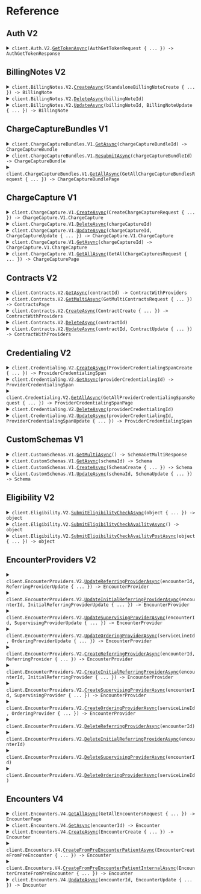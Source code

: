 # Reference
## Auth V2
<details><summary><code>client.Auth.V2.<a href="/src/Candid.Net/Auth/V2/V2Client.cs">GetTokenAsync</a>(AuthGetTokenRequest { ... }) -> AuthGetTokenResponse</code></summary>
<dl>
<dd>

#### 📝 Description

<dl>
<dd>

<dl>
<dd>

<Callout intent="info">
Candid Health SDKs automatically handle authentication workflows after configuring them with the `client_id` and
`client_secret`.
</Callout>

Candid Health utilizes the [OAuth 2.0 bearer token authentication scheme](https://developer.mozilla.org/en-US/docs/Web/HTTP/Authentication) in our auth flow. You obtain the bearer token for all
subsequent API requests via the `/auth/token` endpoint defined below, which requires you to provide your `client_id` and `client_secret`. Your `client_id` and `client_secret` can be [generated](https://support.joincandidhealth.com/hc/en-us/articles/23065219476244--Generating-Candid-API-Keys) from the "Users & Credentials" tab by your org admin.

The bearer token is a signed [JWT](https://jwt.io/). The public key for the JWT can be found [here](https://candidhealth.auth0.com/pem) for any verification workflows.

The bearer token should be provided in the `Authorization` header for all subsequent API calls.

<Callout intent="warning">
The bearer token expires 5 hours after it has been created. After it has expired, the client will receive an "HTTP 401
Unauthorized" error, at which point the client should generate a new token. It is important that tokens be reused between
requests; if the client attempts to generate a token too often, it will be rate-limited and will receive an `HTTP 429 Too Many Requests` error.
</Callout>
</dd>
</dl>
</dd>
</dl>

#### 🔌 Usage

<dl>
<dd>

<dl>
<dd>

```csharp
await client.Auth.V2.GetTokenAsync(
    new AuthGetTokenRequest { ClientId = "YOUR_CLIENT_ID", ClientSecret = "YOUR_CLIENT_SECRET" }
);
```
</dd>
</dl>
</dd>
</dl>

#### ⚙️ Parameters

<dl>
<dd>

<dl>
<dd>

**request:** `AuthGetTokenRequest` 
    
</dd>
</dl>
</dd>
</dl>


</dd>
</dl>
</details>

## BillingNotes V2
<details><summary><code>client.BillingNotes.V2.<a href="/src/Candid.Net/BillingNotes/V2/V2Client.cs">CreateAsync</a>(StandaloneBillingNoteCreate { ... }) -> BillingNote</code></summary>
<dl>
<dd>

#### 🔌 Usage

<dl>
<dd>

<dl>
<dd>

```csharp
await client.BillingNotes.V2.CreateAsync(
    new StandaloneBillingNoteCreate
    {
        EncounterId = "d5e9c84f-c2b2-4bf4-b4b0-7ffd7a9ffc32",
        Text = "string",
    }
);
```
</dd>
</dl>
</dd>
</dl>

#### ⚙️ Parameters

<dl>
<dd>

<dl>
<dd>

**request:** `StandaloneBillingNoteCreate` 
    
</dd>
</dl>
</dd>
</dl>


</dd>
</dl>
</details>

<details><summary><code>client.BillingNotes.V2.<a href="/src/Candid.Net/BillingNotes/V2/V2Client.cs">DeleteAsync</a>(billingNoteId)</code></summary>
<dl>
<dd>

#### 🔌 Usage

<dl>
<dd>

<dl>
<dd>

```csharp
await client.BillingNotes.V2.DeleteAsync("d5e9c84f-c2b2-4bf4-b4b0-7ffd7a9ffc32");
```
</dd>
</dl>
</dd>
</dl>

#### ⚙️ Parameters

<dl>
<dd>

<dl>
<dd>

**billingNoteId:** `string` 
    
</dd>
</dl>
</dd>
</dl>


</dd>
</dl>
</details>

<details><summary><code>client.BillingNotes.V2.<a href="/src/Candid.Net/BillingNotes/V2/V2Client.cs">UpdateAsync</a>(billingNoteId, BillingNoteUpdate { ... }) -> BillingNote</code></summary>
<dl>
<dd>

#### 🔌 Usage

<dl>
<dd>

<dl>
<dd>

```csharp
await client.BillingNotes.V2.UpdateAsync(
    "d5e9c84f-c2b2-4bf4-b4b0-7ffd7a9ffc32",
    new BillingNoteUpdate { Text = "string" }
);
```
</dd>
</dl>
</dd>
</dl>

#### ⚙️ Parameters

<dl>
<dd>

<dl>
<dd>

**billingNoteId:** `string` 
    
</dd>
</dl>

<dl>
<dd>

**request:** `BillingNoteUpdate` 
    
</dd>
</dl>
</dd>
</dl>


</dd>
</dl>
</details>

## ChargeCaptureBundles V1
<details><summary><code>client.ChargeCaptureBundles.V1.<a href="/src/Candid.Net/ChargeCaptureBundles/V1/V1Client.cs">GetAsync</a>(chargeCaptureBundleId) -> ChargeCaptureBundle</code></summary>
<dl>
<dd>

#### 🔌 Usage

<dl>
<dd>

<dl>
<dd>

```csharp
await client.ChargeCaptureBundles.V1.GetAsync("d5e9c84f-c2b2-4bf4-b4b0-7ffd7a9ffc32");
```
</dd>
</dl>
</dd>
</dl>

#### ⚙️ Parameters

<dl>
<dd>

<dl>
<dd>

**chargeCaptureBundleId:** `string` 
    
</dd>
</dl>
</dd>
</dl>


</dd>
</dl>
</details>

<details><summary><code>client.ChargeCaptureBundles.V1.<a href="/src/Candid.Net/ChargeCaptureBundles/V1/V1Client.cs">ResubmitAsync</a>(chargeCaptureBundleId) -> ChargeCaptureBundle</code></summary>
<dl>
<dd>

#### 🔌 Usage

<dl>
<dd>

<dl>
<dd>

```csharp
await client.ChargeCaptureBundles.V1.ResubmitAsync("d5e9c84f-c2b2-4bf4-b4b0-7ffd7a9ffc32");
```
</dd>
</dl>
</dd>
</dl>

#### ⚙️ Parameters

<dl>
<dd>

<dl>
<dd>

**chargeCaptureBundleId:** `string` 
    
</dd>
</dl>
</dd>
</dl>


</dd>
</dl>
</details>

<details><summary><code>client.ChargeCaptureBundles.V1.<a href="/src/Candid.Net/ChargeCaptureBundles/V1/V1Client.cs">GetAllAsync</a>(GetAllChargeCaptureBundlesRequest { ... }) -> ChargeCaptureBundlePage</code></summary>
<dl>
<dd>

#### 🔌 Usage

<dl>
<dd>

<dl>
<dd>

```csharp
await client.ChargeCaptureBundles.V1.GetAllAsync(
    new GetAllChargeCaptureBundlesRequest
    {
        Limit = 1,
        PageToken = "eyJ0b2tlbiI6IjEiLCJwYWdlX3Rva2VuIjoiMiJ9",
        PatientExternalId = "string",
        BundleStatus = ChargeCaptureBundleStatus.InProgress,
        ChargeStatus = ChargeCaptureStatus.Planned,
        ChargeExternalId = "string",
        DateOfService = new DateOnly(2023, 1, 15),
    }
);
```
</dd>
</dl>
</dd>
</dl>

#### ⚙️ Parameters

<dl>
<dd>

<dl>
<dd>

**request:** `GetAllChargeCaptureBundlesRequest` 
    
</dd>
</dl>
</dd>
</dl>


</dd>
</dl>
</details>

## ChargeCapture V1
<details><summary><code>client.ChargeCapture.V1.<a href="/src/Candid.Net/ChargeCapture/V1/V1Client.cs">CreateAsync</a>(CreateChargeCaptureRequest { ... }) -> ChargeCapture.V1.ChargeCapture</code></summary>
<dl>
<dd>

#### 🔌 Usage

<dl>
<dd>

<dl>
<dd>

```csharp
await client.ChargeCapture.V1.CreateAsync(
    new CreateChargeCaptureRequest
    {
        Data = new ChargeCaptureData(),
        ChargeExternalId = "string",
        EhrSourceUrl = "string",
        DateOfService = new DateOnly(2023, 1, 15),
        PatientExternalId = "string",
        Status = ChargeCaptureStatus.Planned,
    }
);
```
</dd>
</dl>
</dd>
</dl>

#### ⚙️ Parameters

<dl>
<dd>

<dl>
<dd>

**request:** `CreateChargeCaptureRequest` 
    
</dd>
</dl>
</dd>
</dl>


</dd>
</dl>
</details>

<details><summary><code>client.ChargeCapture.V1.<a href="/src/Candid.Net/ChargeCapture/V1/V1Client.cs">DeleteAsync</a>(chargeCaptureId)</code></summary>
<dl>
<dd>

#### 🔌 Usage

<dl>
<dd>

<dl>
<dd>

```csharp
await client.ChargeCapture.V1.DeleteAsync("d5e9c84f-c2b2-4bf4-b4b0-7ffd7a9ffc32");
```
</dd>
</dl>
</dd>
</dl>

#### ⚙️ Parameters

<dl>
<dd>

<dl>
<dd>

**chargeCaptureId:** `string` 
    
</dd>
</dl>
</dd>
</dl>


</dd>
</dl>
</details>

<details><summary><code>client.ChargeCapture.V1.<a href="/src/Candid.Net/ChargeCapture/V1/V1Client.cs">UpdateAsync</a>(chargeCaptureId, ChargeCaptureUpdate { ... }) -> ChargeCapture.V1.ChargeCapture</code></summary>
<dl>
<dd>

#### 🔌 Usage

<dl>
<dd>

<dl>
<dd>

```csharp
await client.ChargeCapture.V1.UpdateAsync(
    "d5e9c84f-c2b2-4bf4-b4b0-7ffd7a9ffc32",
    new ChargeCaptureUpdate
    {
        Data = new ChargeCaptureData(),
        ChargeExternalId = "string",
        EhrSourceUrl = "string",
        PatientExternalId = "string",
        Status = ChargeCaptureStatus.Planned,
        DateOfService = new DateOnly(2023, 1, 15),
    }
);
```
</dd>
</dl>
</dd>
</dl>

#### ⚙️ Parameters

<dl>
<dd>

<dl>
<dd>

**chargeCaptureId:** `string` 
    
</dd>
</dl>

<dl>
<dd>

**request:** `ChargeCaptureUpdate` 
    
</dd>
</dl>
</dd>
</dl>


</dd>
</dl>
</details>

<details><summary><code>client.ChargeCapture.V1.<a href="/src/Candid.Net/ChargeCapture/V1/V1Client.cs">GetAsync</a>(chargeCaptureId) -> ChargeCapture.V1.ChargeCapture</code></summary>
<dl>
<dd>

#### 🔌 Usage

<dl>
<dd>

<dl>
<dd>

```csharp
await client.ChargeCapture.V1.GetAsync("d5e9c84f-c2b2-4bf4-b4b0-7ffd7a9ffc32");
```
</dd>
</dl>
</dd>
</dl>

#### ⚙️ Parameters

<dl>
<dd>

<dl>
<dd>

**chargeCaptureId:** `string` 
    
</dd>
</dl>
</dd>
</dl>


</dd>
</dl>
</details>

<details><summary><code>client.ChargeCapture.V1.<a href="/src/Candid.Net/ChargeCapture/V1/V1Client.cs">GetAllAsync</a>(GetAllChargeCapturesRequest { ... }) -> ChargeCapturePage</code></summary>
<dl>
<dd>

#### 🔌 Usage

<dl>
<dd>

<dl>
<dd>

```csharp
await client.ChargeCapture.V1.GetAllAsync(
    new GetAllChargeCapturesRequest
    {
        Limit = 1,
        PageToken = "eyJ0b2tlbiI6IjEiLCJwYWdlX3Rva2VuIjoiMiJ9",
        PatientExternalId = "string",
        Status = ChargeCaptureStatus.Planned,
        ChargeExternalId = "string",
        DateOfService = new DateOnly(2023, 1, 15),
    }
);
```
</dd>
</dl>
</dd>
</dl>

#### ⚙️ Parameters

<dl>
<dd>

<dl>
<dd>

**request:** `GetAllChargeCapturesRequest` 
    
</dd>
</dl>
</dd>
</dl>


</dd>
</dl>
</details>

## Contracts V2
<details><summary><code>client.Contracts.V2.<a href="/src/Candid.Net/Contracts/V2/V2Client.cs">GetAsync</a>(contractId) -> ContractWithProviders</code></summary>
<dl>
<dd>

#### 🔌 Usage

<dl>
<dd>

<dl>
<dd>

```csharp
await client.Contracts.V2.GetAsync("d5e9c84f-c2b2-4bf4-b4b0-7ffd7a9ffc32");
```
</dd>
</dl>
</dd>
</dl>

#### ⚙️ Parameters

<dl>
<dd>

<dl>
<dd>

**contractId:** `string` 
    
</dd>
</dl>
</dd>
</dl>


</dd>
</dl>
</details>

<details><summary><code>client.Contracts.V2.<a href="/src/Candid.Net/Contracts/V2/V2Client.cs">GetMultiAsync</a>(GetMultiContractsRequest { ... }) -> ContractsPage</code></summary>
<dl>
<dd>

#### 🔌 Usage

<dl>
<dd>

<dl>
<dd>

```csharp
await client.Contracts.V2.GetMultiAsync(
    new GetMultiContractsRequest
    {
        PageToken = "eyJ0b2tlbiI6IjEiLCJwYWdlX3Rva2VuIjoiMiJ9",
        Limit = 1,
        ContractingProviderId = "d5e9c84f-c2b2-4bf4-b4b0-7ffd7a9ffc32",
        RenderingProviderIds = ["d5e9c84f-c2b2-4bf4-b4b0-7ffd7a9ffc32"],
        PayerNames = ["string"],
        States = [State.Aa],
        ContractStatus = ContractStatus.Pending,
    }
);
```
</dd>
</dl>
</dd>
</dl>

#### ⚙️ Parameters

<dl>
<dd>

<dl>
<dd>

**request:** `GetMultiContractsRequest` 
    
</dd>
</dl>
</dd>
</dl>


</dd>
</dl>
</details>

<details><summary><code>client.Contracts.V2.<a href="/src/Candid.Net/Contracts/V2/V2Client.cs">CreateAsync</a>(ContractCreate { ... }) -> ContractWithProviders</code></summary>
<dl>
<dd>

#### 📝 Description

<dl>
<dd>

<dl>
<dd>

Creates a new contract within the user's current organization
</dd>
</dl>
</dd>
</dl>

#### 🔌 Usage

<dl>
<dd>

<dl>
<dd>

```csharp
await client.Contracts.V2.CreateAsync(
    new ContractCreate
    {
        ContractingProviderId = "d5e9c84f-c2b2-4bf4-b4b0-7ffd7a9ffc32",
        RenderingProviderIds = new HashSet<string>() { "d5e9c84f-c2b2-4bf4-b4b0-7ffd7a9ffc32" },
        PayerUuid = "d5e9c84f-c2b2-4bf4-b4b0-7ffd7a9ffc32",
        EffectiveDate = "string",
        ExpirationDate = "string",
        Regions = new RegionStates(),
        ContractStatus = ContractStatus.Pending,
        AuthorizedSignatory = new AuthorizedSignatory
        {
            FirstName = "string",
            LastName = "string",
            Title = "string",
            Email = "string",
            Phone = "string",
            Fax = "string",
        },
        CommercialInsuranceTypes = "no-properties-union",
        MedicareInsuranceTypes = "no-properties-union",
        MedicaidInsuranceTypes = "no-properties-union",
    }
);
```
</dd>
</dl>
</dd>
</dl>

#### ⚙️ Parameters

<dl>
<dd>

<dl>
<dd>

**request:** `ContractCreate` 
    
</dd>
</dl>
</dd>
</dl>


</dd>
</dl>
</details>

<details><summary><code>client.Contracts.V2.<a href="/src/Candid.Net/Contracts/V2/V2Client.cs">DeleteAsync</a>(contractId)</code></summary>
<dl>
<dd>

#### 🔌 Usage

<dl>
<dd>

<dl>
<dd>

```csharp
await client.Contracts.V2.DeleteAsync("d5e9c84f-c2b2-4bf4-b4b0-7ffd7a9ffc32");
```
</dd>
</dl>
</dd>
</dl>

#### ⚙️ Parameters

<dl>
<dd>

<dl>
<dd>

**contractId:** `string` 
    
</dd>
</dl>
</dd>
</dl>


</dd>
</dl>
</details>

<details><summary><code>client.Contracts.V2.<a href="/src/Candid.Net/Contracts/V2/V2Client.cs">UpdateAsync</a>(contractId, ContractUpdate { ... }) -> ContractWithProviders</code></summary>
<dl>
<dd>

#### 🔌 Usage

<dl>
<dd>

<dl>
<dd>

```csharp
await client.Contracts.V2.UpdateAsync(
    "d5e9c84f-c2b2-4bf4-b4b0-7ffd7a9ffc32",
    new ContractUpdate
    {
        RenderingProviderIds = new HashSet<string>() { "d5e9c84f-c2b2-4bf4-b4b0-7ffd7a9ffc32" },
        EffectiveDate = "string",
        ExpirationDate = "string",
        Regions = new RegionStates { States = new List<State>() { State.Aa } },
        ContractStatus = ContractStatus.Pending,
        AuthorizedSignatory = new AuthorizedSignatory
        {
            FirstName = "string",
            LastName = "string",
            Title = "string",
            Email = "string",
            Phone = "string",
            Fax = "string",
        },
        CommercialInsuranceTypes = "no-properties-union",
        MedicareInsuranceTypes = "no-properties-union",
        MedicaidInsuranceTypes = "no-properties-union",
    }
);
```
</dd>
</dl>
</dd>
</dl>

#### ⚙️ Parameters

<dl>
<dd>

<dl>
<dd>

**contractId:** `string` 
    
</dd>
</dl>

<dl>
<dd>

**request:** `ContractUpdate` 
    
</dd>
</dl>
</dd>
</dl>


</dd>
</dl>
</details>

## Credentialing V2
<details><summary><code>client.Credentialing.V2.<a href="/src/Candid.Net/Credentialing/V2/V2Client.cs">CreateAsync</a>(ProviderCredentialingSpanCreate { ... }) -> ProviderCredentialingSpan</code></summary>
<dl>
<dd>

#### 🔌 Usage

<dl>
<dd>

<dl>
<dd>

```csharp
await client.Credentialing.V2.CreateAsync(
    new ProviderCredentialingSpanCreate
    {
        RenderingProviderId = "d5e9c84f-c2b2-4bf4-b4b0-7ffd7a9ffc32",
        ContractingProviderId = "d5e9c84f-c2b2-4bf4-b4b0-7ffd7a9ffc32",
        PayerUuid = "d5e9c84f-c2b2-4bf4-b4b0-7ffd7a9ffc32",
        StartDate = new DateOnly(2023, 1, 15),
        EndDate = new DateOnly(2023, 1, 15),
        Regions = new RegionStates { States = new List<State>() { State.Aa } },
        SubmittedDate = new DateOnly(2023, 1, 15),
        PayerLoadedDate = new DateOnly(2023, 1, 15),
    }
);
```
</dd>
</dl>
</dd>
</dl>

#### ⚙️ Parameters

<dl>
<dd>

<dl>
<dd>

**request:** `ProviderCredentialingSpanCreate` 
    
</dd>
</dl>
</dd>
</dl>


</dd>
</dl>
</details>

<details><summary><code>client.Credentialing.V2.<a href="/src/Candid.Net/Credentialing/V2/V2Client.cs">GetAsync</a>(providerCredentialingId) -> ProviderCredentialingSpan</code></summary>
<dl>
<dd>

#### 🔌 Usage

<dl>
<dd>

<dl>
<dd>

```csharp
await client.Credentialing.V2.GetAsync("d5e9c84f-c2b2-4bf4-b4b0-7ffd7a9ffc32");
```
</dd>
</dl>
</dd>
</dl>

#### ⚙️ Parameters

<dl>
<dd>

<dl>
<dd>

**providerCredentialingId:** `string` 
    
</dd>
</dl>
</dd>
</dl>


</dd>
</dl>
</details>

<details><summary><code>client.Credentialing.V2.<a href="/src/Candid.Net/Credentialing/V2/V2Client.cs">GetAllAsync</a>(GetAllProviderCredentialingSpansRequest { ... }) -> ProviderCredentialingSpanPage</code></summary>
<dl>
<dd>

#### 🔌 Usage

<dl>
<dd>

<dl>
<dd>

```csharp
await client.Credentialing.V2.GetAllAsync(
    new GetAllProviderCredentialingSpansRequest
    {
        Limit = 1,
        PageToken = "eyJ0b2tlbiI6IjEiLCJwYWdlX3Rva2VuIjoiMiJ9",
        PayerUuid = "d5e9c84f-c2b2-4bf4-b4b0-7ffd7a9ffc32",
        ProviderId = "d5e9c84f-c2b2-4bf4-b4b0-7ffd7a9ffc32",
        AsRenderingProvider = true,
        AsContractingProvider = true,
    }
);
```
</dd>
</dl>
</dd>
</dl>

#### ⚙️ Parameters

<dl>
<dd>

<dl>
<dd>

**request:** `GetAllProviderCredentialingSpansRequest` 
    
</dd>
</dl>
</dd>
</dl>


</dd>
</dl>
</details>

<details><summary><code>client.Credentialing.V2.<a href="/src/Candid.Net/Credentialing/V2/V2Client.cs">DeleteAsync</a>(providerCredentialingId)</code></summary>
<dl>
<dd>

#### 📝 Description

<dl>
<dd>

<dl>
<dd>

Soft deletes a credentialing span rate from the system.
</dd>
</dl>
</dd>
</dl>

#### 🔌 Usage

<dl>
<dd>

<dl>
<dd>

```csharp
await client.Credentialing.V2.DeleteAsync("d5e9c84f-c2b2-4bf4-b4b0-7ffd7a9ffc32");
```
</dd>
</dl>
</dd>
</dl>

#### ⚙️ Parameters

<dl>
<dd>

<dl>
<dd>

**providerCredentialingId:** `string` 
    
</dd>
</dl>
</dd>
</dl>


</dd>
</dl>
</details>

<details><summary><code>client.Credentialing.V2.<a href="/src/Candid.Net/Credentialing/V2/V2Client.cs">UpdateAsync</a>(providerCredentialingId, ProviderCredentialingSpanUpdate { ... }) -> ProviderCredentialingSpan</code></summary>
<dl>
<dd>

#### 🔌 Usage

<dl>
<dd>

<dl>
<dd>

```csharp
await client.Credentialing.V2.UpdateAsync(
    "d5e9c84f-c2b2-4bf4-b4b0-7ffd7a9ffc32",
    new ProviderCredentialingSpanUpdate
    {
        ContractingProviderId = "d5e9c84f-c2b2-4bf4-b4b0-7ffd7a9ffc32",
        PayerUuid = "d5e9c84f-c2b2-4bf4-b4b0-7ffd7a9ffc32",
        StartDate = new DateOnly(2023, 1, 15),
        EndDate = new DateOnly(2023, 1, 15),
        Regions = new RegionStates { States = new List<State>() { State.Aa } },
        SubmittedDate = new DateOnly(2023, 1, 15),
        PayerLoadedDate = new DateOnly(2023, 1, 15),
    }
);
```
</dd>
</dl>
</dd>
</dl>

#### ⚙️ Parameters

<dl>
<dd>

<dl>
<dd>

**providerCredentialingId:** `string` 
    
</dd>
</dl>

<dl>
<dd>

**request:** `ProviderCredentialingSpanUpdate` 
    
</dd>
</dl>
</dd>
</dl>


</dd>
</dl>
</details>

## CustomSchemas V1
<details><summary><code>client.CustomSchemas.V1.<a href="/src/Candid.Net/CustomSchemas/V1/V1Client.cs">GetMultiAsync</a>() -> SchemaGetMultiResponse</code></summary>
<dl>
<dd>

#### 📝 Description

<dl>
<dd>

<dl>
<dd>

Returns all custom schemas.
</dd>
</dl>
</dd>
</dl>

#### 🔌 Usage

<dl>
<dd>

<dl>
<dd>

```csharp
await client.CustomSchemas.V1.GetMultiAsync();
```
</dd>
</dl>
</dd>
</dl>


</dd>
</dl>
</details>

<details><summary><code>client.CustomSchemas.V1.<a href="/src/Candid.Net/CustomSchemas/V1/V1Client.cs">GetAsync</a>(schemaId) -> Schema</code></summary>
<dl>
<dd>

#### 📝 Description

<dl>
<dd>

<dl>
<dd>

Return a custom schema with a given ID.
</dd>
</dl>
</dd>
</dl>

#### 🔌 Usage

<dl>
<dd>

<dl>
<dd>

```csharp
await client.CustomSchemas.V1.GetAsync("ec096b13-f80a-471d-aaeb-54b021c9d582");
```
</dd>
</dl>
</dd>
</dl>

#### ⚙️ Parameters

<dl>
<dd>

<dl>
<dd>

**schemaId:** `string` 
    
</dd>
</dl>
</dd>
</dl>


</dd>
</dl>
</details>

<details><summary><code>client.CustomSchemas.V1.<a href="/src/Candid.Net/CustomSchemas/V1/V1Client.cs">CreateAsync</a>(SchemaCreate { ... }) -> Schema</code></summary>
<dl>
<dd>

#### 📝 Description

<dl>
<dd>

<dl>
<dd>

Create custom schema with a set of typed keys. Schema keys can be referenced as inputs in user-configurable rules in the Rules
Engine, and key-value pairs can be attached to claims via the Encounters API.
</dd>
</dl>
</dd>
</dl>

#### 🔌 Usage

<dl>
<dd>

<dl>
<dd>

```csharp
await client.CustomSchemas.V1.CreateAsync(
    new SchemaCreate
    {
        Name = "General Medicine",
        Description = "Values associated with a generic visit",
        Fields = new List<SchemaField>()
        {
            new SchemaField { Key = "provider_category", Type = Primitive.String },
            new SchemaField { Key = "is_urgent_care", Type = Primitive.Boolean },
            new SchemaField { Key = "bmi", Type = Primitive.Double },
            new SchemaField { Key = "age", Type = Primitive.Integer },
        },
    }
);
```
</dd>
</dl>
</dd>
</dl>

#### ⚙️ Parameters

<dl>
<dd>

<dl>
<dd>

**request:** `SchemaCreate` 
    
</dd>
</dl>
</dd>
</dl>


</dd>
</dl>
</details>

<details><summary><code>client.CustomSchemas.V1.<a href="/src/Candid.Net/CustomSchemas/V1/V1Client.cs">UpdateAsync</a>(schemaId, SchemaUpdate { ... }) -> Schema</code></summary>
<dl>
<dd>

#### 📝 Description

<dl>
<dd>

<dl>
<dd>

Update the name, description, or keys on a preexisting schema.
</dd>
</dl>
</dd>
</dl>

#### 🔌 Usage

<dl>
<dd>

<dl>
<dd>

```csharp
await client.CustomSchemas.V1.UpdateAsync(
    "ec096b13-f80a-471d-aaeb-54b021c9d582",
    new SchemaUpdate
    {
        Name = "General Medicine and Health",
        Description = "Values collected during all visits",
        FieldsToAdd = new List<SchemaField>()
        {
            new SchemaField { Key = "visit_type", Type = Primitive.String },
        },
    }
);
```
</dd>
</dl>
</dd>
</dl>

#### ⚙️ Parameters

<dl>
<dd>

<dl>
<dd>

**schemaId:** `string` 
    
</dd>
</dl>

<dl>
<dd>

**request:** `SchemaUpdate` 
    
</dd>
</dl>
</dd>
</dl>


</dd>
</dl>
</details>

## Eligibility V2
<details><summary><code>client.Eligibility.V2.<a href="/src/Candid.Net/Eligibility/V2/V2Client.cs">SubmitEligibilityCheckAsync</a>(object { ... }) -> object</code></summary>
<dl>
<dd>

#### 📝 Description

<dl>
<dd>

<dl>
<dd>

This API is a wrapper around Change Healthcare's eligibility API. Below are some helpful documentation links:

- [Change Healthcare - Guides: Contents of the Eligibility Request Body](https://developers.changehealthcare.com/eligibilityandclaims/docs/contents-of-the-eligibility-request-body)
- [Change Healthcare - Guides: Use "Bare Minimum" Eligibility Requests](https://developers.changehealthcare.com/eligibilityandclaims/docs/use-bare-minimum-eligibility-requests)
- [Change Healthcare - Guides: Contents of the Eligibility Response](https://developers.changehealthcare.com/eligibilityandclaims/docs/contents-of-the-eligibility-response)
- [Change Healthcare - Guides: Eligibility JSON-to-EDI API Contents](https://developers.changehealthcare.com/eligibilityandclaims/docs/eligibility-json-to-edi-api-contents)
- [Change Healthcare - Guides: Eligibility Error Messages](https://developers.changehealthcare.com/eligibilityandclaims/docs/eligibility-error-messages)
- [Change Healthcare - Guides: FAQ](https://developers.changehealthcare.com/eligibilityandclaims/docs/frequently-asked-questions)
- [Change Healthcare - Guides: Eligibility FAQs](https://developers.changehealthcare.com/eligibilityandclaims/docs/eligibility-api-requests)
- [Change Healthcare - Guides: Sandbox API Values and Test Responses](https://developers.changehealthcare.com/eligibilityandclaims/docs/eligibility-sandbox-api-values-and-test-responses)
- [Change Healthcare - Guides: Sandbox Predefined Fields and Values](https://developers.changehealthcare.com/eligibilityandclaims/docs/sandbox-predefined-fields-and-values)
- [Change Healthcare - Guides: Using Test Payers in the Sandbox](https://developers.changehealthcare.com/eligibilityandclaims/docs/use-the-test-payers-in-the-sandbox-api)

A schema of the response object can be found here: [Change Healthcare Docs](https://developers.changehealthcare.com/eligibilityandclaims/reference/medicaleligibility)
</dd>
</dl>
</dd>
</dl>

#### 🔌 Usage

<dl>
<dd>

<dl>
<dd>

```csharp
await client.Eligibility.V2.SubmitEligibilityCheckAsync(
    new Dictionary<object, object?>() { { "key", "value" } }
);
```
</dd>
</dl>
</dd>
</dl>

#### ⚙️ Parameters

<dl>
<dd>

<dl>
<dd>

**request:** `object` 
    
</dd>
</dl>
</dd>
</dl>


</dd>
</dl>
</details>

<details><summary><code>client.Eligibility.V2.<a href="/src/Candid.Net/Eligibility/V2/V2Client.cs">SubmitEligibilityCheckAvailityAsync</a>() -> object</code></summary>
<dl>
<dd>

#### 📝 Description

<dl>
<dd>

<dl>
<dd>

**Availity has transitioned their GET endpoint to a POST endpoint. Candid has updated their pass-through integration to enable backwards compatibility for the GET endpoint so that customers do not have to immediately update their integrations.**

**Candid recommends integrations with the [POST endpoint](https://docs.joincandidhealth.com/api-reference/eligibility/v-2/submit-eligibility-check-availity-post) to ensure the best possible integration experience. Given the transition, Availity’s documentation will be out of sync with this endpoint.**

If you'd like access to this endpoint, please reach out to support@joincandidhealth.com with the subject line "Action: Activate Availity Eligibility API Endpoint

This API is a wrapper around Availity's coverages API. Below are some helpful documentation links:

- [Availity - Coverages 1.0.0 API](https://developer.availity.com/partner/documentation#c_coverages_references)
- [Candid Availity Eligibility Integration Guide](https://support.joincandidhealth.com/hc/en-us/articles/24218441631892--Availity-Eligibility-Integration-Guide)

A schema of the response object can be found here: [Availity Docs](https://developer.availity.com/partner/product/191210/api/190898#/Coverages_100/operation/%2Fcoverages%2F{id}/get)

- Note Availity requires a free developer account to access this documentation.

Check connection status of Availity API and partners here:

- [Availity Trading Partner Connection Status](https://www.availity.com/status/)
</dd>
</dl>
</dd>
</dl>

#### 🔌 Usage

<dl>
<dd>

<dl>
<dd>

```csharp
await client.Eligibility.V2.SubmitEligibilityCheckAvailityAsync();
```
</dd>
</dl>
</dd>
</dl>


</dd>
</dl>
</details>

<details><summary><code>client.Eligibility.V2.<a href="/src/Candid.Net/Eligibility/V2/V2Client.cs">SubmitEligibilityCheckAvailityPostAsync</a>(object { ... }) -> object</code></summary>
<dl>
<dd>

#### 📝 Description

<dl>
<dd>

<dl>
<dd>

If you'd like access to this endpoint, please reach out to support@joincandidhealth.com with the subject line "Action: Activate Availity Eligibility API Endpoint

This API is a wrapper around Availity's coverages API. Below are some helpful documentation links:

- [Availity - Coverages 1.0.0 API](https://developer.availity.com/partner/documentation#c_coverages_references)
- [Candid Availity Eligibility Integration Guide](https://support.joincandidhealth.com/hc/en-us/articles/24218441631892--Availity-Eligibility-Integration-Guide)

A schema of the response object can be found here: [Availity Docs](https://developer.availity.com/partner/product/191210/api/190898#/Coverages_100/operation/%2Fcoverages%2F{id}/get)

- Note Availity requires a free developer account to access this documentation.

Check connection status of Availity API and partners here:

- [Availity Trading Partner Connection Status](https://www.availity.com/status/)
</dd>
</dl>
</dd>
</dl>

#### 🔌 Usage

<dl>
<dd>

<dl>
<dd>

```csharp
await client.Eligibility.V2.SubmitEligibilityCheckAvailityPostAsync(
    new Dictionary<object, object?>() { { "key", "value" } }
);
```
</dd>
</dl>
</dd>
</dl>

#### ⚙️ Parameters

<dl>
<dd>

<dl>
<dd>

**request:** `object` 
    
</dd>
</dl>
</dd>
</dl>


</dd>
</dl>
</details>

## EncounterProviders V2
<details><summary><code>client.EncounterProviders.V2.<a href="/src/Candid.Net/EncounterProviders/V2/V2Client.cs">UpdateReferringProviderAsync</a>(encounterId, ReferringProviderUpdate { ... }) -> EncounterProvider</code></summary>
<dl>
<dd>

#### 🔌 Usage

<dl>
<dd>

<dl>
<dd>

```csharp
await client.EncounterProviders.V2.UpdateReferringProviderAsync(
    "d5e9c84f-c2b2-4bf4-b4b0-7ffd7a9ffc32",
    new ReferringProviderUpdate
    {
        Npi = "string",
        TaxonomyCode = "string",
        Address = new StreetAddressLongZip
        {
            Address1 = "123 Main St",
            Address2 = "Apt 1",
            City = "New York",
            State = State.Ny,
            ZipCode = "10001",
            ZipPlusFourCode = "1234",
        },
        FirstName = "string",
        LastName = "string",
        OrganizationName = "string",
    }
);
```
</dd>
</dl>
</dd>
</dl>

#### ⚙️ Parameters

<dl>
<dd>

<dl>
<dd>

**encounterId:** `string` 
    
</dd>
</dl>

<dl>
<dd>

**request:** `ReferringProviderUpdate` 
    
</dd>
</dl>
</dd>
</dl>


</dd>
</dl>
</details>

<details><summary><code>client.EncounterProviders.V2.<a href="/src/Candid.Net/EncounterProviders/V2/V2Client.cs">UpdateInitialReferringProviderAsync</a>(encounterId, InitialReferringProviderUpdate { ... }) -> EncounterProvider</code></summary>
<dl>
<dd>

#### 🔌 Usage

<dl>
<dd>

<dl>
<dd>

```csharp
await client.EncounterProviders.V2.UpdateInitialReferringProviderAsync(
    "d5e9c84f-c2b2-4bf4-b4b0-7ffd7a9ffc32",
    new InitialReferringProviderUpdate
    {
        Npi = "string",
        TaxonomyCode = "string",
        Address = new StreetAddressLongZip
        {
            Address1 = "123 Main St",
            Address2 = "Apt 1",
            City = "New York",
            State = State.Ny,
            ZipCode = "10001",
            ZipPlusFourCode = "1234",
        },
        Qualifier = QualifierCode.Dq,
        FirstName = "string",
        LastName = "string",
        OrganizationName = "string",
    }
);
```
</dd>
</dl>
</dd>
</dl>

#### ⚙️ Parameters

<dl>
<dd>

<dl>
<dd>

**encounterId:** `string` 
    
</dd>
</dl>

<dl>
<dd>

**request:** `InitialReferringProviderUpdate` 
    
</dd>
</dl>
</dd>
</dl>


</dd>
</dl>
</details>

<details><summary><code>client.EncounterProviders.V2.<a href="/src/Candid.Net/EncounterProviders/V2/V2Client.cs">UpdateSupervisingProviderAsync</a>(encounterId, SupervisingProviderUpdate { ... }) -> EncounterProvider</code></summary>
<dl>
<dd>

#### 🔌 Usage

<dl>
<dd>

<dl>
<dd>

```csharp
await client.EncounterProviders.V2.UpdateSupervisingProviderAsync(
    "d5e9c84f-c2b2-4bf4-b4b0-7ffd7a9ffc32",
    new SupervisingProviderUpdate
    {
        Npi = "string",
        TaxonomyCode = "string",
        Address = new StreetAddressLongZip
        {
            Address1 = "123 Main St",
            Address2 = "Apt 1",
            City = "New York",
            State = State.Ny,
            ZipCode = "10001",
            ZipPlusFourCode = "1234",
        },
        FirstName = "string",
        LastName = "string",
        OrganizationName = "string",
    }
);
```
</dd>
</dl>
</dd>
</dl>

#### ⚙️ Parameters

<dl>
<dd>

<dl>
<dd>

**encounterId:** `string` 
    
</dd>
</dl>

<dl>
<dd>

**request:** `SupervisingProviderUpdate` 
    
</dd>
</dl>
</dd>
</dl>


</dd>
</dl>
</details>

<details><summary><code>client.EncounterProviders.V2.<a href="/src/Candid.Net/EncounterProviders/V2/V2Client.cs">UpdateOrderingProviderAsync</a>(serviceLineId, OrderingProviderUpdate { ... }) -> EncounterProvider</code></summary>
<dl>
<dd>

#### 🔌 Usage

<dl>
<dd>

<dl>
<dd>

```csharp
await client.EncounterProviders.V2.UpdateOrderingProviderAsync(
    "d5e9c84f-c2b2-4bf4-b4b0-7ffd7a9ffc32",
    new OrderingProviderUpdate
    {
        Npi = "string",
        TaxonomyCode = "string",
        Address = new StreetAddressLongZip
        {
            Address1 = "123 Main St",
            Address2 = "Apt 1",
            City = "New York",
            State = State.Ny,
            ZipCode = "10001",
            ZipPlusFourCode = "1234",
        },
        FirstName = "string",
        LastName = "string",
        OrganizationName = "string",
    }
);
```
</dd>
</dl>
</dd>
</dl>

#### ⚙️ Parameters

<dl>
<dd>

<dl>
<dd>

**serviceLineId:** `string` 
    
</dd>
</dl>

<dl>
<dd>

**request:** `OrderingProviderUpdate` 
    
</dd>
</dl>
</dd>
</dl>


</dd>
</dl>
</details>

<details><summary><code>client.EncounterProviders.V2.<a href="/src/Candid.Net/EncounterProviders/V2/V2Client.cs">CreateReferringProviderAsync</a>(encounterId, ReferringProvider { ... }) -> EncounterProvider</code></summary>
<dl>
<dd>

#### 🔌 Usage

<dl>
<dd>

<dl>
<dd>

```csharp
await client.EncounterProviders.V2.CreateReferringProviderAsync(
    "d5e9c84f-c2b2-4bf4-b4b0-7ffd7a9ffc32",
    new ReferringProvider
    {
        Npi = "string",
        TaxonomyCode = "string",
        Address = new StreetAddressLongZip
        {
            Address1 = "123 Main St",
            Address2 = "Apt 1",
            City = "New York",
            State = State.Ny,
            ZipCode = "10001",
            ZipPlusFourCode = "1234",
        },
        FirstName = "string",
        LastName = "string",
        OrganizationName = "string",
    }
);
```
</dd>
</dl>
</dd>
</dl>

#### ⚙️ Parameters

<dl>
<dd>

<dl>
<dd>

**encounterId:** `string` 
    
</dd>
</dl>

<dl>
<dd>

**request:** `ReferringProvider` 
    
</dd>
</dl>
</dd>
</dl>


</dd>
</dl>
</details>

<details><summary><code>client.EncounterProviders.V2.<a href="/src/Candid.Net/EncounterProviders/V2/V2Client.cs">CreateInitialReferringProviderAsync</a>(encounterId, InitialReferringProvider { ... }) -> EncounterProvider</code></summary>
<dl>
<dd>

#### 🔌 Usage

<dl>
<dd>

<dl>
<dd>

```csharp
await client.EncounterProviders.V2.CreateInitialReferringProviderAsync(
    "d5e9c84f-c2b2-4bf4-b4b0-7ffd7a9ffc32",
    new InitialReferringProvider
    {
        Npi = "string",
        TaxonomyCode = "string",
        Address = new StreetAddressLongZip
        {
            Address1 = "123 Main St",
            Address2 = "Apt 1",
            City = "New York",
            State = State.Ny,
            ZipCode = "10001",
            ZipPlusFourCode = "1234",
        },
        Qualifier = QualifierCode.Dq,
        FirstName = "string",
        LastName = "string",
        OrganizationName = "string",
    }
);
```
</dd>
</dl>
</dd>
</dl>

#### ⚙️ Parameters

<dl>
<dd>

<dl>
<dd>

**encounterId:** `string` 
    
</dd>
</dl>

<dl>
<dd>

**request:** `InitialReferringProvider` 
    
</dd>
</dl>
</dd>
</dl>


</dd>
</dl>
</details>

<details><summary><code>client.EncounterProviders.V2.<a href="/src/Candid.Net/EncounterProviders/V2/V2Client.cs">CreateSupervisingProviderAsync</a>(encounterId, SupervisingProvider { ... }) -> EncounterProvider</code></summary>
<dl>
<dd>

#### 🔌 Usage

<dl>
<dd>

<dl>
<dd>

```csharp
await client.EncounterProviders.V2.CreateSupervisingProviderAsync(
    "d5e9c84f-c2b2-4bf4-b4b0-7ffd7a9ffc32",
    new SupervisingProvider
    {
        Npi = "string",
        TaxonomyCode = "string",
        Address = new StreetAddressLongZip
        {
            Address1 = "123 Main St",
            Address2 = "Apt 1",
            City = "New York",
            State = State.Ny,
            ZipCode = "10001",
            ZipPlusFourCode = "1234",
        },
        FirstName = "string",
        LastName = "string",
        OrganizationName = "string",
    }
);
```
</dd>
</dl>
</dd>
</dl>

#### ⚙️ Parameters

<dl>
<dd>

<dl>
<dd>

**encounterId:** `string` 
    
</dd>
</dl>

<dl>
<dd>

**request:** `SupervisingProvider` 
    
</dd>
</dl>
</dd>
</dl>


</dd>
</dl>
</details>

<details><summary><code>client.EncounterProviders.V2.<a href="/src/Candid.Net/EncounterProviders/V2/V2Client.cs">CreateOrderingProviderAsync</a>(serviceLineId, OrderingProvider { ... }) -> EncounterProvider</code></summary>
<dl>
<dd>

#### 🔌 Usage

<dl>
<dd>

<dl>
<dd>

```csharp
await client.EncounterProviders.V2.CreateOrderingProviderAsync(
    "d5e9c84f-c2b2-4bf4-b4b0-7ffd7a9ffc32",
    new OrderingProvider
    {
        Npi = "string",
        TaxonomyCode = "string",
        Address = new StreetAddressLongZip
        {
            Address1 = "123 Main St",
            Address2 = "Apt 1",
            City = "New York",
            State = State.Ny,
            ZipCode = "10001",
            ZipPlusFourCode = "1234",
        },
        FirstName = "string",
        LastName = "string",
        OrganizationName = "string",
    }
);
```
</dd>
</dl>
</dd>
</dl>

#### ⚙️ Parameters

<dl>
<dd>

<dl>
<dd>

**serviceLineId:** `string` 
    
</dd>
</dl>

<dl>
<dd>

**request:** `OrderingProvider` 
    
</dd>
</dl>
</dd>
</dl>


</dd>
</dl>
</details>

<details><summary><code>client.EncounterProviders.V2.<a href="/src/Candid.Net/EncounterProviders/V2/V2Client.cs">DeleteReferringProviderAsync</a>(encounterId)</code></summary>
<dl>
<dd>

#### 🔌 Usage

<dl>
<dd>

<dl>
<dd>

```csharp
await client.EncounterProviders.V2.DeleteReferringProviderAsync(
    "d5e9c84f-c2b2-4bf4-b4b0-7ffd7a9ffc32"
);
```
</dd>
</dl>
</dd>
</dl>

#### ⚙️ Parameters

<dl>
<dd>

<dl>
<dd>

**encounterId:** `string` 
    
</dd>
</dl>
</dd>
</dl>


</dd>
</dl>
</details>

<details><summary><code>client.EncounterProviders.V2.<a href="/src/Candid.Net/EncounterProviders/V2/V2Client.cs">DeleteInitialReferringProviderAsync</a>(encounterId)</code></summary>
<dl>
<dd>

#### 🔌 Usage

<dl>
<dd>

<dl>
<dd>

```csharp
await client.EncounterProviders.V2.DeleteInitialReferringProviderAsync(
    "d5e9c84f-c2b2-4bf4-b4b0-7ffd7a9ffc32"
);
```
</dd>
</dl>
</dd>
</dl>

#### ⚙️ Parameters

<dl>
<dd>

<dl>
<dd>

**encounterId:** `string` 
    
</dd>
</dl>
</dd>
</dl>


</dd>
</dl>
</details>

<details><summary><code>client.EncounterProviders.V2.<a href="/src/Candid.Net/EncounterProviders/V2/V2Client.cs">DeleteSupervisingProviderAsync</a>(encounterId)</code></summary>
<dl>
<dd>

#### 🔌 Usage

<dl>
<dd>

<dl>
<dd>

```csharp
await client.EncounterProviders.V2.DeleteSupervisingProviderAsync(
    "d5e9c84f-c2b2-4bf4-b4b0-7ffd7a9ffc32"
);
```
</dd>
</dl>
</dd>
</dl>

#### ⚙️ Parameters

<dl>
<dd>

<dl>
<dd>

**encounterId:** `string` 
    
</dd>
</dl>
</dd>
</dl>


</dd>
</dl>
</details>

<details><summary><code>client.EncounterProviders.V2.<a href="/src/Candid.Net/EncounterProviders/V2/V2Client.cs">DeleteOrderingProviderAsync</a>(serviceLineId)</code></summary>
<dl>
<dd>

#### 🔌 Usage

<dl>
<dd>

<dl>
<dd>

```csharp
await client.EncounterProviders.V2.DeleteOrderingProviderAsync(
    "d5e9c84f-c2b2-4bf4-b4b0-7ffd7a9ffc32"
);
```
</dd>
</dl>
</dd>
</dl>

#### ⚙️ Parameters

<dl>
<dd>

<dl>
<dd>

**serviceLineId:** `string` 
    
</dd>
</dl>
</dd>
</dl>


</dd>
</dl>
</details>

## Encounters V4
<details><summary><code>client.Encounters.V4.<a href="/src/Candid.Net/Encounters/V4/V4Client.cs">GetAllAsync</a>(GetAllEncountersRequest { ... }) -> EncounterPage</code></summary>
<dl>
<dd>

#### 🔌 Usage

<dl>
<dd>

<dl>
<dd>

```csharp
await client.Encounters.V4.GetAllAsync(
    new GetAllEncountersRequest
    {
        Limit = 100,
        ClaimStatus = ClaimStatus.BillerReceived,
        Sort = EncounterSortOptions.CreatedAtAsc,
        PageToken = "eyJ0b2tlbiI6IjEiLCJwYWdlX3Rva2VuIjoiMiJ9",
        DateOfServiceMin = new DateOnly(2019, 8, 24),
        DateOfServiceMax = new DateOnly(2019, 8, 25),
        PrimaryPayerNames = "Medicare,Medicaid",
        SearchTerm = "doe",
        ExternalId = "123456",
        DiagnosesUpdatedSince = new DateTime(2019, 08, 24, 14, 15, 22, 000),
    }
);
```
</dd>
</dl>
</dd>
</dl>

#### ⚙️ Parameters

<dl>
<dd>

<dl>
<dd>

**request:** `GetAllEncountersRequest` 
    
</dd>
</dl>
</dd>
</dl>


</dd>
</dl>
</details>

<details><summary><code>client.Encounters.V4.<a href="/src/Candid.Net/Encounters/V4/V4Client.cs">GetAsync</a>(encounterId) -> Encounter</code></summary>
<dl>
<dd>

#### 🔌 Usage

<dl>
<dd>

<dl>
<dd>

```csharp
await client.Encounters.V4.GetAsync("d5e9c84f-c2b2-4bf4-b4b0-7ffd7a9ffc32");
```
</dd>
</dl>
</dd>
</dl>

#### ⚙️ Parameters

<dl>
<dd>

<dl>
<dd>

**encounterId:** `string` 
    
</dd>
</dl>
</dd>
</dl>


</dd>
</dl>
</details>

<details><summary><code>client.Encounters.V4.<a href="/src/Candid.Net/Encounters/V4/V4Client.cs">CreateAsync</a>(EncounterCreate { ... }) -> Encounter</code></summary>
<dl>
<dd>

#### 🔌 Usage

<dl>
<dd>

<dl>
<dd>

```csharp
await client.Encounters.V4.CreateAsync(
    new EncounterCreate
    {
        Patient = new PatientCreate
        {
            PhoneNumbers = new List<PhoneNumber>()
            {
                new PhoneNumber { Number = "1234567890", Type = PhoneNumberType.Home },
            },
            PhoneConsent = true,
            Email = "johndoe@joincandidhealth.com",
            NonInsurancePayers = new List<string>() { "d5e9c84f-c2b2-4bf4-b4b0-7ffd7a9ffc32" },
            NonInsurancePayersInfo = new List<PatientNonInsurancePayerInfoCreate>()
            {
                new PatientNonInsurancePayerInfoCreate
                {
                    NonInsurancePayerId = "d5e9c84f-c2b2-4bf4-b4b0-7ffd7a9ffc32",
                    MemberId = "string",
                },
            },
            EmailConsent = true,
            ExternalId = "string",
            DateOfBirth = new DateOnly(2023, 1, 15),
            Address = new StreetAddressShortZip
            {
                Address1 = "123 Main St",
                Address2 = "Apt 1",
                City = "New York",
                State = State.Ny,
                ZipCode = "10001",
                ZipPlusFourCode = "1234",
            },
            FirstName = "string",
            LastName = "string",
            Gender = Candid.Net.Gender.Male,
        },
        BillingProvider = new BillingProvider
        {
            Address = new StreetAddressLongZip
            {
                Address1 = "123 Main St",
                Address2 = "Apt 1",
                City = "New York",
                State = State.Ny,
                ZipCode = "10001",
                ZipPlusFourCode = "1234",
            },
            TaxId = "string",
            Npi = "string",
            TaxonomyCode = "string",
            ProviderCommercialLicenseType =
                BillingProviderCommercialLicenseType.LicensedClinicalSocialWorker,
            FirstName = "string",
            LastName = "string",
            OrganizationName = "string",
        },
        RenderingProvider = new RenderingProvider
        {
            Npi = "string",
            TaxonomyCode = "string",
            Address = new StreetAddressLongZip
            {
                Address1 = "123 Main St",
                Address2 = "Apt 1",
                City = "New York",
                State = State.Ny,
                ZipCode = "10001",
                ZipPlusFourCode = "1234",
            },
            FirstName = "string",
            LastName = "string",
            OrganizationName = "string",
        },
        ReferringProvider = new ReferringProvider
        {
            Npi = "string",
            TaxonomyCode = "string",
            Address = new StreetAddressLongZip
            {
                Address1 = "123 Main St",
                Address2 = "Apt 1",
                City = "New York",
                State = State.Ny,
                ZipCode = "10001",
                ZipPlusFourCode = "1234",
            },
            FirstName = "string",
            LastName = "string",
            OrganizationName = "string",
        },
        InitialReferringProvider = new InitialReferringProvider
        {
            Npi = "string",
            TaxonomyCode = "string",
            Address = new StreetAddressLongZip
            {
                Address1 = "123 Main St",
                Address2 = "Apt 1",
                City = "New York",
                State = State.Ny,
                ZipCode = "10001",
                ZipPlusFourCode = "1234",
            },
            Qualifier = QualifierCode.Dq,
            FirstName = "string",
            LastName = "string",
            OrganizationName = "string",
        },
        SupervisingProvider = new SupervisingProvider
        {
            Npi = "string",
            TaxonomyCode = "string",
            Address = new StreetAddressLongZip
            {
                Address1 = "123 Main St",
                Address2 = "Apt 1",
                City = "New York",
                State = State.Ny,
                ZipCode = "10001",
                ZipPlusFourCode = "1234",
            },
            FirstName = "string",
            LastName = "string",
            OrganizationName = "string",
        },
        ServiceFacility = new EncounterServiceFacilityBase
        {
            OrganizationName = "string",
            Npi = "string",
            Address = new StreetAddressLongZip
            {
                Address1 = "123 Main St",
                Address2 = "Apt 1",
                City = "New York",
                State = State.Ny,
                ZipCode = "10001",
                ZipPlusFourCode = "1234",
            },
            SecondaryIdentification = "string",
        },
        SubscriberPrimary = new SubscriberCreate
        {
            InsuranceCard = new InsuranceCardCreate
            {
                MemberId = "string",
                PayerName = "string",
                PayerId = "string",
                RxBin = "string",
                RxPcn = "string",
                ImageUrlFront = "string",
                ImageUrlBack = "string",
                EmrPayerCrosswalk = EmrPayerCrosswalk.Healthie,
                GroupNumber = "string",
                PlanName = "string",
                PlanType = SourceOfPaymentCode.SelfPay,
                InsuranceType = Candid.Net.InsuranceTypeCode.C01,
            },
            PatientRelationshipToSubscriberCode = PatientRelationshipToInsuredCodeAll.Spouse,
            DateOfBirth = new DateOnly(2023, 1, 15),
            Address = new StreetAddressShortZip
            {
                Address1 = "123 Main St",
                Address2 = "Apt 1",
                City = "New York",
                State = State.Ny,
                ZipCode = "10001",
                ZipPlusFourCode = "1234",
            },
            FirstName = "string",
            LastName = "string",
            Gender = Candid.Net.Gender.Male,
        },
        SubscriberSecondary = new SubscriberCreate
        {
            InsuranceCard = new InsuranceCardCreate
            {
                MemberId = "string",
                PayerName = "string",
                PayerId = "string",
                RxBin = "string",
                RxPcn = "string",
                ImageUrlFront = "string",
                ImageUrlBack = "string",
                EmrPayerCrosswalk = EmrPayerCrosswalk.Healthie,
                GroupNumber = "string",
                PlanName = "string",
                PlanType = SourceOfPaymentCode.SelfPay,
                InsuranceType = Candid.Net.InsuranceTypeCode.C01,
            },
            PatientRelationshipToSubscriberCode = PatientRelationshipToInsuredCodeAll.Spouse,
            DateOfBirth = new DateOnly(2023, 1, 15),
            Address = new StreetAddressShortZip
            {
                Address1 = "123 Main St",
                Address2 = "Apt 1",
                City = "New York",
                State = State.Ny,
                ZipCode = "10001",
                ZipPlusFourCode = "1234",
            },
            FirstName = "string",
            LastName = "string",
            Gender = Candid.Net.Gender.Male,
        },
        PriorAuthorizationNumber = "string",
        ResponsibleParty = ResponsiblePartyType.InsurancePay,
        Diagnoses = new List<DiagnosisCreate>()
        {
            new DiagnosisCreate
            {
                Name = "string",
                CodeType = DiagnosisTypeCode.Abf,
                Code = "string",
            },
        },
        ClinicalNotes = new List<ClinicalNoteCategoryCreate>()
        {
            new ClinicalNoteCategoryCreate
            {
                Category = NoteCategory.Clinical,
                Notes = new List<ClinicalNote>() { },
            },
        },
        BillingNotes = new List<BillingNoteBase>() { new BillingNoteBase { Text = "string" } },
        PlaceOfServiceCode = FacilityTypeCode.Pharmacy,
        PatientHistories = new List<PatientHistoryCategory>()
        {
            new PatientHistoryCategory
            {
                Category = PatientHistoryCategoryEnum.PresentIllness,
                Questions = new List<IntakeQuestion>()
                {
                    new IntakeQuestion
                    {
                        Id = "6E7FBCE4-A8EA-46D0-A8D8-FF83CA3BB176",
                        Text = "Do you have any allergies?",
                        Responses = new List<IntakeResponseAndFollowUps>()
                        {
                            new IntakeResponseAndFollowUps
                            {
                                Response = "No allergies",
                                FollowUps = new List<IntakeFollowUp>()
                                {
                                    new IntakeFollowUp
                                    {
                                        Id = "4F3D57F9-AC94-49D6-87E4-E804B709917A",
                                        Text = "Do you have any allergies?",
                                        Response = "No allergies",
                                    },
                                },
                            },
                        },
                    },
                },
            },
        },
        ServiceLines = new List<ServiceLineCreate>()
        {
            new ServiceLineCreate
            {
                ProcedureCode = "string",
                Quantity = "string",
                Units = ServiceLineUnits.Mj,
                DiagnosisPointers = new List<int>() { },
            },
        },
        Guarantor = new GuarantorCreate
        {
            PhoneNumbers = new List<PhoneNumber>()
            {
                new PhoneNumber { Number = "1234567890", Type = PhoneNumberType.Home },
            },
            PhoneConsent = true,
            Email = "johndoe@joincandidhealth.com",
            EmailConsent = true,
            FirstName = "string",
            LastName = "string",
            ExternalId = "string",
            DateOfBirth = new DateOnly(2023, 1, 15),
            Address = new StreetAddressShortZip
            {
                Address1 = "123 Main St",
                Address2 = "Apt 1",
                City = "New York",
                State = State.Ny,
                ZipCode = "10001",
                ZipPlusFourCode = "1234",
            },
        },
        ExternalClaimSubmission = new ExternalClaimSubmissionCreate
        {
            ClaimCreatedAt = new DateTime(2023, 01, 01, 12, 00, 00, 000),
            PatientControlNumber = "PATIENT_CONTROL_NUMBER",
            SubmissionRecords = new List<ClaimSubmissionRecordCreate>()
            {
                new ClaimSubmissionRecordCreate
                {
                    SubmittedAt = new DateTime(2023, 01, 01, 13, 00, 00, 000),
                    ClaimFrequencyCode = ClaimFrequencyTypeCode.Original,
                    PayerResponsibility = ClaimSubmissionPayerResponsibilityType.Primary,
                    IntendedSubmissionMedium = IntendedSubmissionMedium.Electronic,
                },
                new ClaimSubmissionRecordCreate
                {
                    SubmittedAt = new DateTime(2023, 01, 04, 12, 00, 00, 000),
                    ClaimFrequencyCode = ClaimFrequencyTypeCode.Replacement,
                    PayerResponsibility = ClaimSubmissionPayerResponsibilityType.Primary,
                    IntendedSubmissionMedium = IntendedSubmissionMedium.Paper,
                },
            },
        },
        TagIds = new List<string>() { "string" },
        SchemaInstances = new List<SchemaInstance>()
        {
            new SchemaInstance
            {
                SchemaId = "ec096b13-f80a-471d-aaeb-54b021c9d582",
                Content = new Dictionary<string, object>()
                {
                    { "provider_category", "internist" },
                    { "is_urgent_care", true },
                    { "bmi", 24.2 },
                    { "age", 38 },
                },
            },
        },
        ReferralNumber = "string",
        EpsdtReferral = new EpsdtReferral
        {
            ConditionIndicator1 = EpsdtReferralConditionIndicatorCode.Av,
            ConditionIndicator2 = EpsdtReferralConditionIndicatorCode.Av,
            ConditionIndicator3 = EpsdtReferralConditionIndicatorCode.Av,
        },
        ExternalId = "string",
        DateOfService = new DateOnly(2023, 1, 15),
        EndDateOfService = new DateOnly(2023, 1, 15),
        PatientAuthorizedRelease = true,
        BenefitsAssignedToProvider = true,
        ProviderAcceptsAssignment = true,
        AppointmentType = "string",
        ExistingMedications = new List<Medication>()
        {
            new Medication
            {
                Name = "Lisinopril",
                RxCui = "860975",
                Dosage = "10mg",
                DosageForm = "Tablet",
                Frequency = "Once Daily",
                AsNeeded = true,
            },
        },
        Vitals = new Vitals
        {
            HeightIn = 70,
            WeightLbs = 165,
            BloodPressureSystolicMmhg = 115,
            BloodPressureDiastolicMmhg = 85,
            BodyTemperatureF = 98,
            HemoglobinGdl = 15.1,
            HematocritPct = 51.2,
        },
        Interventions = new List<Intervention>()
        {
            new Intervention
            {
                Name = "Physical Therapy Session",
                Category = InterventionCategory.Lifestyle,
                Description =
                    "A session focused on improving muscular strength, flexibility, and range of motion post-injury.",
                Medication = new Medication
                {
                    Name = "Lisinopril",
                    RxCui = "860975",
                    Dosage = "10mg",
                    DosageForm = "Tablet",
                    Frequency = "Once Daily",
                    AsNeeded = true,
                },
                Labs = new List<Lab>()
                {
                    new Lab
                    {
                        Name = "Genetic Health Labs",
                        Code = "GH12345",
                        CodeType = LabCodeType.Quest,
                    },
                },
            },
        },
        PayToAddress = new StreetAddressLongZip
        {
            Address1 = "123 Main St",
            Address2 = "Apt 1",
            City = "New York",
            State = State.Ny,
            ZipCode = "10001",
            ZipPlusFourCode = "1234",
        },
        Synchronicity = SynchronicityType.Synchronous,
        BillableStatus = BillableStatusType.Billable,
        AdditionalInformation = "string",
        ServiceAuthorizationExceptionCode = ServiceAuthorizationExceptionCode.C1,
        AdmissionDate = new DateOnly(2023, 1, 15),
        DischargeDate = new DateOnly(2023, 1, 15),
        OnsetOfCurrentIllnessOrSymptomDate = new DateOnly(2023, 1, 15),
        LastMenstrualPeriodDate = new DateOnly(2023, 1, 15),
        DelayReasonCode = DelayReasonCode.C1,
    }
);
```
</dd>
</dl>
</dd>
</dl>

#### ⚙️ Parameters

<dl>
<dd>

<dl>
<dd>

**request:** `EncounterCreate` 
    
</dd>
</dl>
</dd>
</dl>


</dd>
</dl>
</details>

<details><summary><code>client.Encounters.V4.<a href="/src/Candid.Net/Encounters/V4/V4Client.cs">CreateFromPreEncounterPatientAsync</a>(EncounterCreateFromPreEncounter { ... }) -> Encounter</code></summary>
<dl>
<dd>

#### 📝 Description

<dl>
<dd>

<dl>
<dd>

Create an encounter from a pre-encounter patient and appointment. This endpoint is intended to be used by consumers who are managing
patients and appointments in the pre-encounter service and is currently under development. Consumers who are not taking advantage
of the pre-encounter service should use the standard create endpoint.

The endpoint will create an encounter from the provided fields, pulling information from the provided patient and appointment objects
where applicable. In particular, the following fields are populated from the patient and appointment objects:

- Patient
- Referring Provider
- Subscriber Primary
- Subscriber Secondary
- Referral Number
- Responsible Party
- Guarantor

Utilizing this endpoint opts you into automatic updating of the encounter when the patient or appointment is updated, assuming the
encounter has not already been submitted or adjudicated.
</dd>
</dl>
</dd>
</dl>

#### 🔌 Usage

<dl>
<dd>

<dl>
<dd>

```csharp
await client.Encounters.V4.CreateFromPreEncounterPatientAsync(
    new EncounterCreateFromPreEncounter
    {
        PreEncounterPatientId = "d5e9c84f-c2b2-4bf4-b4b0-7ffd7a9ffc32",
        PreEncounterAppointmentIds = new List<string>() { "d5e9c84f-c2b2-4bf4-b4b0-7ffd7a9ffc32" },
        BillingProvider = new BillingProvider
        {
            Address = new StreetAddressLongZip
            {
                Address1 = "123 Main St",
                Address2 = "Apt 1",
                City = "New York",
                State = State.Ny,
                ZipCode = "10001",
                ZipPlusFourCode = "1234",
            },
            TaxId = "string",
            Npi = "string",
            TaxonomyCode = "string",
            ProviderCommercialLicenseType =
                BillingProviderCommercialLicenseType.LicensedClinicalSocialWorker,
            FirstName = "string",
            LastName = "string",
            OrganizationName = "string",
        },
        RenderingProvider = new RenderingProvider
        {
            Npi = "string",
            TaxonomyCode = "string",
            Address = new StreetAddressLongZip
            {
                Address1 = "123 Main St",
                Address2 = "Apt 1",
                City = "New York",
                State = State.Ny,
                ZipCode = "10001",
                ZipPlusFourCode = "1234",
            },
            FirstName = "string",
            LastName = "string",
            OrganizationName = "string",
        },
        InitialReferringProvider = new InitialReferringProvider
        {
            Npi = "string",
            TaxonomyCode = "string",
            Address = new StreetAddressLongZip
            {
                Address1 = "123 Main St",
                Address2 = "Apt 1",
                City = "New York",
                State = State.Ny,
                ZipCode = "10001",
                ZipPlusFourCode = "1234",
            },
            Qualifier = QualifierCode.Dq,
            FirstName = "string",
            LastName = "string",
            OrganizationName = "string",
        },
        SupervisingProvider = new SupervisingProvider
        {
            Npi = "string",
            TaxonomyCode = "string",
            Address = new StreetAddressLongZip
            {
                Address1 = "123 Main St",
                Address2 = "Apt 1",
                City = "New York",
                State = State.Ny,
                ZipCode = "10001",
                ZipPlusFourCode = "1234",
            },
            FirstName = "string",
            LastName = "string",
            OrganizationName = "string",
        },
        ServiceFacility = new EncounterServiceFacilityBase
        {
            OrganizationName = "string",
            Npi = "string",
            Address = new StreetAddressLongZip
            {
                Address1 = "123 Main St",
                Address2 = "Apt 1",
                City = "New York",
                State = State.Ny,
                ZipCode = "10001",
                ZipPlusFourCode = "1234",
            },
            SecondaryIdentification = "string",
        },
        Diagnoses = new List<DiagnosisCreate>()
        {
            new DiagnosisCreate
            {
                Name = "string",
                CodeType = DiagnosisTypeCode.Abf,
                Code = "string",
            },
        },
        ClinicalNotes = new List<ClinicalNoteCategoryCreate>()
        {
            new ClinicalNoteCategoryCreate
            {
                Category = NoteCategory.Clinical,
                Notes = new List<ClinicalNote>() { },
            },
        },
        BillingNotes = new List<BillingNoteBase>() { new BillingNoteBase { Text = "string" } },
        PlaceOfServiceCode = FacilityTypeCode.Pharmacy,
        PatientHistories = new List<PatientHistoryCategory>()
        {
            new PatientHistoryCategory
            {
                Category = PatientHistoryCategoryEnum.PresentIllness,
                Questions = new List<IntakeQuestion>()
                {
                    new IntakeQuestion
                    {
                        Id = "6E7FBCE4-A8EA-46D0-A8D8-FF83CA3BB176",
                        Text = "Do you have any allergies?",
                        Responses = new List<IntakeResponseAndFollowUps>()
                        {
                            new IntakeResponseAndFollowUps
                            {
                                Response = "No allergies",
                                FollowUps = new List<IntakeFollowUp>()
                                {
                                    new IntakeFollowUp
                                    {
                                        Id = "4F3D57F9-AC94-49D6-87E4-E804B709917A",
                                        Text = "Do you have any allergies?",
                                        Response = "No allergies",
                                    },
                                },
                            },
                        },
                    },
                },
            },
        },
        ServiceLines = new List<ServiceLineCreate>()
        {
            new ServiceLineCreate
            {
                ProcedureCode = "string",
                Quantity = "string",
                Units = ServiceLineUnits.Mj,
                DiagnosisPointers = new List<int>() { },
            },
        },
        ExternalClaimSubmission = new ExternalClaimSubmissionCreate
        {
            ClaimCreatedAt = new DateTime(2023, 01, 01, 12, 00, 00, 000),
            PatientControlNumber = "PATIENT_CONTROL_NUMBER",
            SubmissionRecords = new List<ClaimSubmissionRecordCreate>()
            {
                new ClaimSubmissionRecordCreate
                {
                    SubmittedAt = new DateTime(2023, 01, 01, 13, 00, 00, 000),
                    ClaimFrequencyCode = ClaimFrequencyTypeCode.Original,
                    PayerResponsibility = ClaimSubmissionPayerResponsibilityType.Primary,
                    IntendedSubmissionMedium = IntendedSubmissionMedium.Electronic,
                },
                new ClaimSubmissionRecordCreate
                {
                    SubmittedAt = new DateTime(2023, 01, 04, 12, 00, 00, 000),
                    ClaimFrequencyCode = ClaimFrequencyTypeCode.Replacement,
                    PayerResponsibility = ClaimSubmissionPayerResponsibilityType.Primary,
                    IntendedSubmissionMedium = IntendedSubmissionMedium.Paper,
                },
            },
        },
        TagIds = new List<string>() { "string" },
        SchemaInstances = new List<SchemaInstance>()
        {
            new SchemaInstance
            {
                SchemaId = "ec096b13-f80a-471d-aaeb-54b021c9d582",
                Content = new Dictionary<string, object>()
                {
                    { "provider_category", "internist" },
                    { "is_urgent_care", true },
                    { "bmi", 24.2 },
                    { "age", 38 },
                },
            },
        },
        ExternalId = "string",
        DateOfService = new DateOnly(2023, 1, 15),
        EndDateOfService = new DateOnly(2023, 1, 15),
        PatientAuthorizedRelease = true,
        BenefitsAssignedToProvider = true,
        ProviderAcceptsAssignment = true,
        AppointmentType = "string",
        ExistingMedications = new List<Medication>()
        {
            new Medication
            {
                Name = "Lisinopril",
                RxCui = "860975",
                Dosage = "10mg",
                DosageForm = "Tablet",
                Frequency = "Once Daily",
                AsNeeded = true,
            },
        },
        Vitals = new Vitals
        {
            HeightIn = 70,
            WeightLbs = 165,
            BloodPressureSystolicMmhg = 115,
            BloodPressureDiastolicMmhg = 85,
            BodyTemperatureF = 98,
            HemoglobinGdl = 15.1,
            HematocritPct = 51.2,
        },
        Interventions = new List<Intervention>()
        {
            new Intervention
            {
                Name = "Physical Therapy Session",
                Category = InterventionCategory.Lifestyle,
                Description =
                    "A session focused on improving muscular strength, flexibility, and range of motion post-injury.",
                Medication = new Medication
                {
                    Name = "Lisinopril",
                    RxCui = "860975",
                    Dosage = "10mg",
                    DosageForm = "Tablet",
                    Frequency = "Once Daily",
                    AsNeeded = true,
                },
                Labs = new List<Lab>()
                {
                    new Lab
                    {
                        Name = "Genetic Health Labs",
                        Code = "GH12345",
                        CodeType = LabCodeType.Quest,
                    },
                },
            },
        },
        PayToAddress = new StreetAddressLongZip
        {
            Address1 = "123 Main St",
            Address2 = "Apt 1",
            City = "New York",
            State = State.Ny,
            ZipCode = "10001",
            ZipPlusFourCode = "1234",
        },
        Synchronicity = SynchronicityType.Synchronous,
        BillableStatus = BillableStatusType.Billable,
        AdditionalInformation = "string",
        ServiceAuthorizationExceptionCode = ServiceAuthorizationExceptionCode.C1,
        AdmissionDate = new DateOnly(2023, 1, 15),
        DischargeDate = new DateOnly(2023, 1, 15),
        OnsetOfCurrentIllnessOrSymptomDate = new DateOnly(2023, 1, 15),
        LastMenstrualPeriodDate = new DateOnly(2023, 1, 15),
        DelayReasonCode = DelayReasonCode.C1,
    }
);
```
</dd>
</dl>
</dd>
</dl>

#### ⚙️ Parameters

<dl>
<dd>

<dl>
<dd>

**request:** `EncounterCreateFromPreEncounter` 
    
</dd>
</dl>
</dd>
</dl>


</dd>
</dl>
</details>

<details><summary><code>client.Encounters.V4.<a href="/src/Candid.Net/Encounters/V4/V4Client.cs">CreateFromPreEncounterPatientInternalAsync</a>(EncounterCreateFromPreEncounter { ... }) -> Encounter</code></summary>
<dl>
<dd>

#### 📝 Description

<dl>
<dd>

<dl>
<dd>

Create an encounter from a pre-encounter patient and appointment. This endpoint is intended to be used by consumers who are managing
patients and appointments in the pre-encounter service and is currently under development. Consumers who are not taking advantage
of the pre-encounter service should use the standard create endpoint.

The endpoint will create an encounter from the provided fields, pulling information from the provided patient and appointment objects
where applicable. In particular, the following fields are populated from the patient and appointment objects:

- Patient
- Referring Provider
- Subscriber Primary
- Subscriber Secondary
- Referral Number
- Responsible Party
- Guarantor

Utilizing this endpoint opts you into automatic updating of the encounter when the patient or appointment is updated, assuming the
encounter has not already been submitted or adjudicated.
</dd>
</dl>
</dd>
</dl>

#### 🔌 Usage

<dl>
<dd>

<dl>
<dd>

```csharp
await client.Encounters.V4.CreateFromPreEncounterPatientInternalAsync(
    new EncounterCreateFromPreEncounter
    {
        PreEncounterPatientId = "d5e9c84f-c2b2-4bf4-b4b0-7ffd7a9ffc32",
        PreEncounterAppointmentIds = new List<string>() { "d5e9c84f-c2b2-4bf4-b4b0-7ffd7a9ffc32" },
        BillingProvider = new BillingProvider
        {
            Address = new StreetAddressLongZip
            {
                Address1 = "123 Main St",
                Address2 = "Apt 1",
                City = "New York",
                State = State.Ny,
                ZipCode = "10001",
                ZipPlusFourCode = "1234",
            },
            TaxId = "string",
            Npi = "string",
            TaxonomyCode = "string",
            ProviderCommercialLicenseType =
                BillingProviderCommercialLicenseType.LicensedClinicalSocialWorker,
            FirstName = "string",
            LastName = "string",
            OrganizationName = "string",
        },
        RenderingProvider = new RenderingProvider
        {
            Npi = "string",
            TaxonomyCode = "string",
            Address = new StreetAddressLongZip
            {
                Address1 = "123 Main St",
                Address2 = "Apt 1",
                City = "New York",
                State = State.Ny,
                ZipCode = "10001",
                ZipPlusFourCode = "1234",
            },
            FirstName = "string",
            LastName = "string",
            OrganizationName = "string",
        },
        InitialReferringProvider = new InitialReferringProvider
        {
            Npi = "string",
            TaxonomyCode = "string",
            Address = new StreetAddressLongZip
            {
                Address1 = "123 Main St",
                Address2 = "Apt 1",
                City = "New York",
                State = State.Ny,
                ZipCode = "10001",
                ZipPlusFourCode = "1234",
            },
            Qualifier = QualifierCode.Dq,
            FirstName = "string",
            LastName = "string",
            OrganizationName = "string",
        },
        SupervisingProvider = new SupervisingProvider
        {
            Npi = "string",
            TaxonomyCode = "string",
            Address = new StreetAddressLongZip
            {
                Address1 = "123 Main St",
                Address2 = "Apt 1",
                City = "New York",
                State = State.Ny,
                ZipCode = "10001",
                ZipPlusFourCode = "1234",
            },
            FirstName = "string",
            LastName = "string",
            OrganizationName = "string",
        },
        ServiceFacility = new EncounterServiceFacilityBase
        {
            OrganizationName = "string",
            Npi = "string",
            Address = new StreetAddressLongZip
            {
                Address1 = "123 Main St",
                Address2 = "Apt 1",
                City = "New York",
                State = State.Ny,
                ZipCode = "10001",
                ZipPlusFourCode = "1234",
            },
            SecondaryIdentification = "string",
        },
        Diagnoses = new List<DiagnosisCreate>()
        {
            new DiagnosisCreate
            {
                Name = "string",
                CodeType = DiagnosisTypeCode.Abf,
                Code = "string",
            },
        },
        ClinicalNotes = new List<ClinicalNoteCategoryCreate>()
        {
            new ClinicalNoteCategoryCreate
            {
                Category = NoteCategory.Clinical,
                Notes = new List<ClinicalNote>() { },
            },
        },
        BillingNotes = new List<BillingNoteBase>() { new BillingNoteBase { Text = "string" } },
        PlaceOfServiceCode = FacilityTypeCode.Pharmacy,
        PatientHistories = new List<PatientHistoryCategory>()
        {
            new PatientHistoryCategory
            {
                Category = PatientHistoryCategoryEnum.PresentIllness,
                Questions = new List<IntakeQuestion>()
                {
                    new IntakeQuestion
                    {
                        Id = "6E7FBCE4-A8EA-46D0-A8D8-FF83CA3BB176",
                        Text = "Do you have any allergies?",
                        Responses = new List<IntakeResponseAndFollowUps>()
                        {
                            new IntakeResponseAndFollowUps
                            {
                                Response = "No allergies",
                                FollowUps = new List<IntakeFollowUp>()
                                {
                                    new IntakeFollowUp
                                    {
                                        Id = "4F3D57F9-AC94-49D6-87E4-E804B709917A",
                                        Text = "Do you have any allergies?",
                                        Response = "No allergies",
                                    },
                                },
                            },
                        },
                    },
                },
            },
        },
        ServiceLines = new List<ServiceLineCreate>()
        {
            new ServiceLineCreate
            {
                ProcedureCode = "string",
                Quantity = "string",
                Units = ServiceLineUnits.Mj,
                DiagnosisPointers = new List<int>() { },
            },
        },
        ExternalClaimSubmission = new ExternalClaimSubmissionCreate
        {
            ClaimCreatedAt = new DateTime(2023, 01, 01, 12, 00, 00, 000),
            PatientControlNumber = "PATIENT_CONTROL_NUMBER",
            SubmissionRecords = new List<ClaimSubmissionRecordCreate>()
            {
                new ClaimSubmissionRecordCreate
                {
                    SubmittedAt = new DateTime(2023, 01, 01, 13, 00, 00, 000),
                    ClaimFrequencyCode = ClaimFrequencyTypeCode.Original,
                    PayerResponsibility = ClaimSubmissionPayerResponsibilityType.Primary,
                    IntendedSubmissionMedium = IntendedSubmissionMedium.Electronic,
                },
                new ClaimSubmissionRecordCreate
                {
                    SubmittedAt = new DateTime(2023, 01, 04, 12, 00, 00, 000),
                    ClaimFrequencyCode = ClaimFrequencyTypeCode.Replacement,
                    PayerResponsibility = ClaimSubmissionPayerResponsibilityType.Primary,
                    IntendedSubmissionMedium = IntendedSubmissionMedium.Paper,
                },
            },
        },
        TagIds = new List<string>() { "string" },
        SchemaInstances = new List<SchemaInstance>()
        {
            new SchemaInstance
            {
                SchemaId = "ec096b13-f80a-471d-aaeb-54b021c9d582",
                Content = new Dictionary<string, object>()
                {
                    { "provider_category", "internist" },
                    { "is_urgent_care", true },
                    { "bmi", 24.2 },
                    { "age", 38 },
                },
            },
        },
        ExternalId = "string",
        DateOfService = new DateOnly(2023, 1, 15),
        EndDateOfService = new DateOnly(2023, 1, 15),
        PatientAuthorizedRelease = true,
        BenefitsAssignedToProvider = true,
        ProviderAcceptsAssignment = true,
        AppointmentType = "string",
        ExistingMedications = new List<Medication>()
        {
            new Medication
            {
                Name = "Lisinopril",
                RxCui = "860975",
                Dosage = "10mg",
                DosageForm = "Tablet",
                Frequency = "Once Daily",
                AsNeeded = true,
            },
        },
        Vitals = new Vitals
        {
            HeightIn = 70,
            WeightLbs = 165,
            BloodPressureSystolicMmhg = 115,
            BloodPressureDiastolicMmhg = 85,
            BodyTemperatureF = 98,
            HemoglobinGdl = 15.1,
            HematocritPct = 51.2,
        },
        Interventions = new List<Intervention>()
        {
            new Intervention
            {
                Name = "Physical Therapy Session",
                Category = InterventionCategory.Lifestyle,
                Description =
                    "A session focused on improving muscular strength, flexibility, and range of motion post-injury.",
                Medication = new Medication
                {
                    Name = "Lisinopril",
                    RxCui = "860975",
                    Dosage = "10mg",
                    DosageForm = "Tablet",
                    Frequency = "Once Daily",
                    AsNeeded = true,
                },
                Labs = new List<Lab>()
                {
                    new Lab
                    {
                        Name = "Genetic Health Labs",
                        Code = "GH12345",
                        CodeType = LabCodeType.Quest,
                    },
                },
            },
        },
        PayToAddress = new StreetAddressLongZip
        {
            Address1 = "123 Main St",
            Address2 = "Apt 1",
            City = "New York",
            State = State.Ny,
            ZipCode = "10001",
            ZipPlusFourCode = "1234",
        },
        Synchronicity = SynchronicityType.Synchronous,
        BillableStatus = BillableStatusType.Billable,
        AdditionalInformation = "string",
        ServiceAuthorizationExceptionCode = ServiceAuthorizationExceptionCode.C1,
        AdmissionDate = new DateOnly(2023, 1, 15),
        DischargeDate = new DateOnly(2023, 1, 15),
        OnsetOfCurrentIllnessOrSymptomDate = new DateOnly(2023, 1, 15),
        LastMenstrualPeriodDate = new DateOnly(2023, 1, 15),
        DelayReasonCode = DelayReasonCode.C1,
    }
);
```
</dd>
</dl>
</dd>
</dl>

#### ⚙️ Parameters

<dl>
<dd>

<dl>
<dd>

**request:** `EncounterCreateFromPreEncounter` 
    
</dd>
</dl>
</dd>
</dl>


</dd>
</dl>
</details>

<details><summary><code>client.Encounters.V4.<a href="/src/Candid.Net/Encounters/V4/V4Client.cs">UpdateAsync</a>(encounterId, EncounterUpdate { ... }) -> Encounter</code></summary>
<dl>
<dd>

#### 🔌 Usage

<dl>
<dd>

<dl>
<dd>

```csharp
await client.Encounters.V4.UpdateAsync(
    "d5e9c84f-c2b2-4bf4-b4b0-7ffd7a9ffc32",
    new EncounterUpdate
    {
        DiagnosisIds = new List<string>() { "d5e9c84f-c2b2-4bf4-b4b0-7ffd7a9ffc32" },
        PlaceOfServiceCodeAsSubmitted = FacilityTypeCode.Pharmacy,
    }
);
```
</dd>
</dl>
</dd>
</dl>

#### ⚙️ Parameters

<dl>
<dd>

<dl>
<dd>

**encounterId:** `string` 
    
</dd>
</dl>

<dl>
<dd>

**request:** `EncounterUpdate` 
    
</dd>
</dl>
</dd>
</dl>


</dd>
</dl>